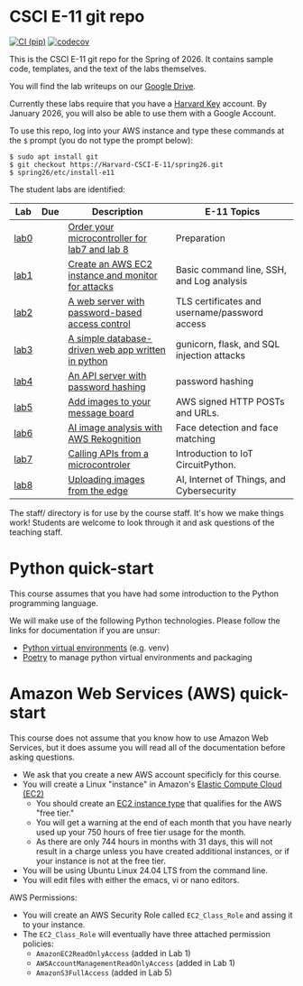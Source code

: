 # CSCI E-11 git repo
[![CI (pip)](https://github.com/Harvard-CSCI-E-11/spring26/actions/workflows/ci-e11.yml/badge.svg)]([https://github.com/Plant-Tracer/webapp/actions/workflows/continuous-integration-pip.yml](https://github.com/Harvard-CSCI-E-11/spring26/actions/workflows/ci.yml))
[![codecov](https://codecov.io/github/Harvard-CSCI-E-11/spring26/graph/badge.svg?token=GI7Z8W3YC5)](https://codecov.io/github/Harvard-CSCI-E-11/spring26)

This is the CSCI E-11 git repo for the Spring of 2026. It contains sample code, templates, and the text of the labs themselves.

You will find the lab writeups on our [Google Drive](https://drive.google.com/drive/folders/1BexB_lGIw93CP4c6JPEMELY2m6h_qdvr).

Currently these labs require that you have a [Harvard Key](https://key.harvard.edu/) account. By January 2026, you will also be able to use them with a Google Account.

To use this repo, log into your AWS instance and type these commands at the `$` prompt (you do not type the prompt below):
```
$ sudo apt install git
$ git checkout https://Harvard-CSCI-E-11/spring26.git
$ spring26/etc/install-e11
```

The student labs are identified:

|Lab |Due |Description | E-11 Topics  |
|----|----|---------|------------|
| [lab0](lab0/) | | [Order your microcontroller for lab7 and lab 8](https://docs.google.com/document/d/1ywWJy6i2BK1qDZcWMWXXFibnDtOmeWFqX1MomPFYEN4/edit?tab=t.0) | Preparation |
| [lab1](lab1/) | | [Create an AWS EC2 instance and monitor for attacks](https://docs.google.com/document/d/1okJLytuKSqsq0Dz5GUZHhEVj0UqQoWRTsxCac1gWiW4/edit?tab=t.0) |  Basic command line, SSH,  and Log analysis |
| [lab2](lab2/) | | [A web server with password-based access control](https://docs.google.com/document/d/1-3Wrh1coGqYvgfIbGvei8lw3XJQod85zzuvfdMStsvs/edit?tab=t.0) |  TLS certificates and username/password access  |
| [lab3](lab3/) | | [A simple database-driven web app written in python](https://docs.google.com/document/d/1pOeS03gJRGaUTezjs4-K6loY3SoVx4xRYk6Prj7WClU/edit?tab=t.0) |  gunicorn, flask, and SQL injection attacks|
| [lab4](lab4/) | | [An API server with password hashing](https://docs.google.com/document/d/1pOeS03gJRGaUTezjs4-K6loY3SoVx4xRYk6Prj7WClU/edit?tab=t.0) |  password hashing|
| [lab5](lab5/) | | [Add images to your message board](https://docs.google.com/document/d/1CW48xvpbEE9xPs_6_2cQjOQ4A7xvWgoWCEMgkPjNDuc/edit?usp=drive_web&ouid=114142951656037982317) | AWS signed HTTP POSTs and URLs.|
| [lab6](lab6/) | | [AI image analysis with AWS Rekognition](https://docs.google.com/document/d/1aRFFRaWmMrmgn3ONQDGhYghC-823GbGzAP-7qdt5E0U/edit?tab=t.0) | Face detection and face matching  |
| [lab7](lab7/) | | [Calling APIs from a microcontroler](https://docs.google.com/document/d/14RdMZr3MYGiazjtEklW-cYWj27ek8YV2ERFOblZhIoM/edit?tab=t.0) |  Introduction to IoT CircuitPython.|
| [lab8](lab8/) | | [Uploading images from the edge](https://docs.google.com/document/d/1WEuKLVKmudsOgrpEqaDvIHE55kWKZDqAYbEvPWaA4gY/edit?tab=t.0) |  AI, Internet of Things, and Cybersecurity|


The staff/ directory is for use by the course staff. It's how we make things work! Students are welcome to look through it and ask questions of the teaching staff.

# Python quick-start
This course assumes that you have had some introduction to the Python programming language.

We will make use of the following Python technologies. Please follow the links for documentation if you are unsur:
* [Python virtual environments](https://docs.python.org/3/library/venv.html) (e.g. venv)
* [Poetry](https://python-poetry.org/) to manage python virtual environments and packaging


# Amazon Web Services (AWS) quick-start
This course does not assume that you know how to use Amazon Web Services, but it does assume you will read all of the documentation before asking questions.

* We ask that you create a new AWS account specificly for this course.
* You will create a Linux "instance" in Amazon's [Elastic Compute Cloud (EC2)](https://docs.aws.amazon.com/AWSEC2/latest/UserGuide/concepts.html)
  * You should create an [EC2 instance type](https://aws.amazon.com/ec2/instance-types/) that qualifies for the AWS "free tier."
  * You will get a warning at the end of each month that you have nearly used up your 750 hours of free tier usage for the month.
  * As there are only 744 hours in months with 31 days, this will not result in a charge unless you have created additional instances, or if your instance is not at the free tier.
* You will be using Ubuntu Linux 24.04 LTS from the command line.
* You will edit files with either the emacs, vi or nano editors.

AWS Permissions:
* You will create an AWS Security Role called `EC2_Class_Role`  and assing it to your instance.
* The `EC2_Class_Role` will eventually have three attached permission policies:
  * `AmazonEC2ReadOnlyAccess`  (added in Lab 1)
  * `AWSAccountManagementReadOnlyAccess`  (added in Lab 1)
  * `AmazonS3FullAccess` (added in Lab 5)
